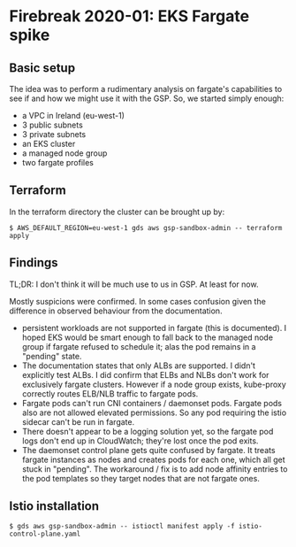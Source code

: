 # Firebreak 2020-01: EKS Fargate spike

## Basic setup

The idea was to perform a rudimentary analysis on fargate's capabilities to see
if and how we might use it with the GSP. So, we started simply enough:

* a VPC in Ireland (eu-west-1)
* 3 public subnets
* 3 private subnets
* an EKS cluster
* a managed node group
* two fargate profiles

## Terraform

In the terraform directory the cluster can be brought up by:

```
$ AWS_DEFAULT_REGION=eu-west-1 gds aws gsp-sandbox-admin -- terraform apply
```

## Findings

TL;DR: I don't think it will be much use to us in GSP. At least for now.

Mostly suspicions were confirmed. In some cases confusion given the difference
in observed behaviour from the documentation.

* persistent workloads are not supported in fargate (this is documented). I
  hoped EKS would be smart enough to fall back to the managed node group if
  fargate refused to schedule it; alas the pod remains in a "pending" state.
* The documentation states that only ALBs are supported. I didn't explicitly
  test ALBs. I did confirm that ELBs and NLBs don't work for exclusively fargate
  clusters. However if a node group exists, kube-proxy correctly routes ELB/NLB
  traffic to fargate pods.
* Fargate pods can't run CNI containers / daemonset pods. Fargate pods also are
  not allowed elevated permissions. So any pod requiring the istio sidecar can't
  be run in fargate.
* There doesn't appear to be a logging solution yet, so the fargate pod logs
  don't end up in CloudWatch; they're lost once the pod exits.
* The daemonset control plane gets quite confused by fargate. It treats fargate
  instances as nodes and creates pods for each one, which all get stuck in
  "pending". The workaround / fix is to add node affinity entries to the pod
  templates so they target nodes that are not fargate ones.

## Istio installation

```
$ gds aws gsp-sandbox-admin -- istioctl manifest apply -f istio-control-plane.yaml
```
